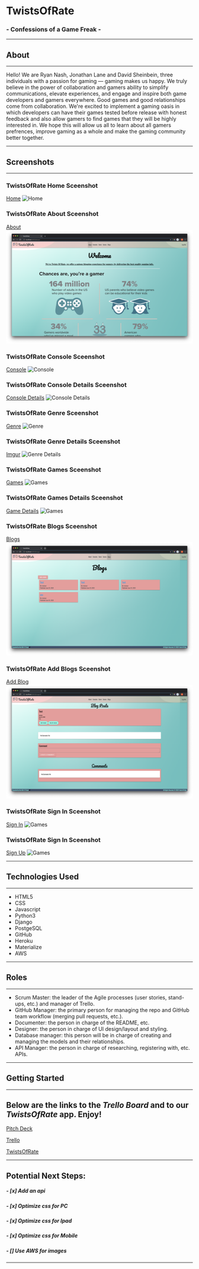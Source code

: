 # TwistsOfRate
### - Confessions of a Game Freak -
______________________________________________________________________
## About
______________________________________________________________________
Hello! 
We are Ryan Nash, Jonathan Lane and David Sheinbein, three individuals with a passion for gaming — gaming makes us happy. 
We truly believe in the power of collaboration and gamers ability to simplify communications, elevate experiences, and engage and inspire both game developers and gamers everywhere. 
Good games and good relationships come from collaboration. We're excited to implement a gaming oasis in which developers can have their games tested before release with honest feedback and also allow gamers to find games that they will be highly interested in. 
We hope this will allow us all to learn about all gamers prefrences, improve gaming as a whole and make the gaming community better together.
______________________________________________________________________
## Screenshots
______________________________________________________________________

### TwistsOfRate Home Sceenshot
[Home](https://i.imgur.com/w3gqA6x.jpg)
![Home](screenshots/home.png)

### TwistsOfRate About Sceenshot
[About](https://i.imgur.com/aYazo82.png)
![About](screenshots/about.png)

### TwistsOfRate Console Sceenshot
[Console](https://i.imgur.com/XbtRZYm.jpg)
![Console](screenshots/console.png)

### TwistsOfRate Console Details Sceenshot
[Console Details](https://i.imgur.com/CDbBwFA.jpg)
![Console Details](screenshots/ConsoleDetails.png)

### TwistsOfRate Genre Sceenshot
[Genre](https://i.imgur.com/cbH4p6X.jpg)
![Genre](screenshots/genre.png)

### TwistsOfRate Genre Details Sceenshot
[Imgur](https://i.imgur.com/GDxY7H5.jpg)
![Genre Details](screenshots/genreDetail.png)

### TwistsOfRate Games Sceenshot
[Games](https://i.imgur.com/yZsEjYs.jpg)
![Games](screenshots/games.png)

### TwistsOfRate Games Details Sceenshot
[Game Details](https://i.imgur.com/jB1gcFr.jpg)
![Games](screenshots/GameDetails.png)

### TwistsOfRate Blogs Sceenshot
[Blogs](https://i.imgur.com/4J4Jvig.png)
![Games](screenshots/blogs.png)

### TwistsOfRate Add Blogs Sceenshot
[Add Blog](https://i.imgur.com/YiubKe8.png)
![Games](screenshots/addBlog.png)

### TwistsOfRate Sign In Sceenshot
[Sign In](https://i.imgur.com/L7VfFQa.png)
![Games](screenshots/signin.png)

### TwistsOfRate Sign In Sceenshot
[Sign Up](https://i.imgur.com/PEgJAPU.png)
![Games](screenshots/signup.png)

______________________________________________________________________
## Technologies Used
______________________________________________________________________

* HTML5
* CSS
* Javascript
* Python3
* Django
* PostgeSQL
* GitHub
* Heroku
* Materialize
* AWS

______________________________________________________________________
## Roles
______________________________________________________________________

* Scrum Master: the leader of the Agile processes (user stories, stand-ups, etc.) and manager of Trello.
* GitHub Manager: the primary person for managing the repo and GitHub team workflow (merging pull requests, etc.).
* Documenter: the person in charge of the README, etc.
* Designer: the person in charge of UI design/layout and styling.
* Database manager: this person will be in charge of creating and managing the models and their relationships.
* API Manager: the person in charge of researching, registering with, etc. APIs.

______________________________________________________________________
## Getting Started
______________________________________________________________________
## Below are the links to the *Trello Board* and to our *TwistsOfRate* app. Enjoy!

[Pitch Deck](https://docs.google.com/presentation/d/1S8-bwzKLaWdXhisrUhPEQS5aqYE8xsLpsuVTx2VMgpY/edit?usp=sharing)

[Trello](https://docs.google.com/presentation/d/1S8-bwzKLaWdXhisrUhPEQS5aqYE8xsLpsuVTx2VMgpY/edit#slide=id.g89166a4c25_2_15)

[TwistsOfRate](https://twists-of-rate.herokuapp.com/)
______________________________________________________________________
## Potential Next Steps: 

##### - [x] Add an api 
##### - [x] Optimize css for PC
##### - [x] Optimize css for Ipad
##### - [x] Optimize css for Mobile
##### - [] Use AWS for images

______________________________________________________________________
